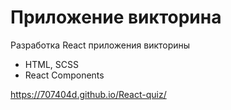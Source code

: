 ﻿# Приложение викторина
 
 Разработка React приложения викторины
 
 - HTML, SCSS
 - React Components


 
https://707404d.github.io/React-quiz/
